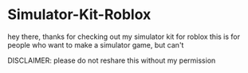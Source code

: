 # Simulator-Kit-Roblox
hey there,
thanks for checking out my simulator kit for roblox
this is for people who want to make a simulator game, but can't

DISCLAIMER: please do not reshare this without my permission
